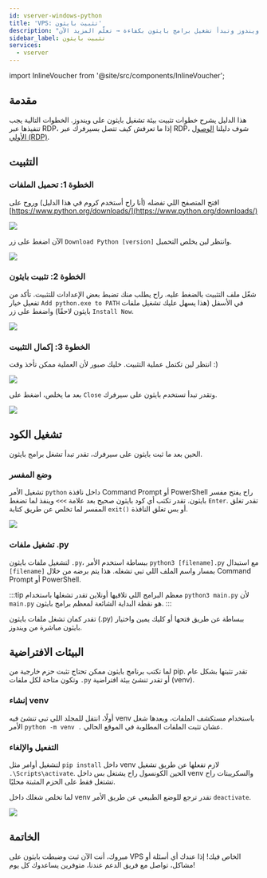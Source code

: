 ```yaml
---
id: vserver-windows-python
title: 'VPS: تثبيت بايثون'
description: "تعلم كيف تثبت بيئة تشغيل بايثون على سيرفرات ويندوز وتبدأ تشغيل برامج بايثون بكفاءة → تعلّم المزيد الآن"
sidebar_label: تثبيت بايثون
services:
  - vserver
---
```


import InlineVoucher from '@site/src/components/InlineVoucher';

## مقدمة

هذا الدليل يشرح خطوات تثبيت بيئة تشغيل بايثون على ويندوز. الخطوات التالية يجب تنفيذها عبر RDP، إذا ما تعرفش كيف تتصل بسيرفرك عبر RDP، شوف دليلنا [الوصول الأولي (RDP)](vserver-windows-userdp.md).
<InlineVoucher />

## التثبيت

### الخطوة 1: تحميل الملفات
افتح المتصفح اللي تفضله (أنا راح أستخدم كروم في هذا الدليل) وروح على [https://www.python.org/downloads/](https://www.python.org/downloads/)

![](https://screensaver01.zap-hosting.com/index.php/s/WAET5RFn6yBfNzC/preview)

الآن اضغط على زر `Download Python [version]` وانتظر لين يخلص التحميل.

![](https://screensaver01.zap-hosting.com/index.php/s/b8j6ZbfGWoBjpep/preview)

### الخطوة 2: تثبيت بايثون
شغّل ملف التثبيت بالضغط عليه. راح يطلب منك تضبط بعض الإعدادات للتثبيت. تأكد من تفعيل خيار `Add python.exe to PATH` في الأسفل (هذا يسهل عليك تشغيل ملفات بايثون لاحقًا) واضغط على زر `Install Now`.

![](https://screensaver01.zap-hosting.com/index.php/s/Z57KiQwHqP3RpPy/preview)

### الخطوة 3: إكمال التثبيت
انتظر لين تكتمل عملية التثبيت. خليك صبور لأن العملية ممكن تأخذ وقت :)

![](https://screensaver01.zap-hosting.com/index.php/s/XA2Y3DGezb84Ek9/preview)

بعد ما يخلص، اضغط على `Close` وتقدر تبدأ تستخدم بايثون على سيرفرك.

![](https://screensaver01.zap-hosting.com/index.php/s/t7xPKRtsJ7kGRxw/preview)

## تشغيل الكود

الحين بعد ما ثبت بايثون على سيرفرك، تقدر تبدأ تشغل برامج بايثون.

### وضع المفسر

تشغيل الأمر `python` داخل نافذة Command Prompt أو PowerShell راح يفتح مفسر بايثون. تقدر تكتب أي كود بايثون صحيح بعد علامة `>>>` وينفذ لما تضغط `Enter`. تقدر تغلق المفسر لما تخلص عن طريق كتابة `exit()` أو بس تغلق النافذة.

![](https://screensaver01.zap-hosting.com/index.php/s/DskKi5Ac28ERY38/preview)

### تشغيل ملفات .py

لتشغيل ملفات بايثون `.py`، ببساطة استخدم الأمر `python3 [filename].py` مع استبدال `[filename]` بمسار واسم الملف اللي تبي تشغله. هذا يتم برضه من خلال Command Prompt أو PowerShell.

:::tip
معظم البرامج اللي تلاقيها أونلاين تقدر تشغلها باستخدام `python3 main.py` لأن `main.py` هو نقطة البداية الشائعة لمعظم برامج بايثون.
:::

تقدر كمان تشغل ملفات بايثون (.py) ببساطة عن طريق فتحها أو كليك يمين واختيار بايثون مباشرة من ويندوز.

## البيئات الافتراضية

لما تكتب برنامج بايثون ممكن تحتاج تثبت حزم خارجية من pip. تقدر تثبتها بشكل عام وتكون متاحة لكل ملفات `.py` أو تقدر تنشئ بيئة افتراضية (venv).

### إنشاء venv

أولًا، انتقل للمجلد اللي تبي تنشئ فيه venv باستخدام مستكشف الملفات، وبعدها شغل الأمر `python -m venv .` عشان تثبت الملفات المطلوبة في الموقع الحالي.

### التفعيل والإلغاء

لتشغيل أوامر مثل `pip install` داخل venv لازم تفعلها عن طريق تشغيل `.\Scripts\activate`. الحين الكونسول راح يشتغل بس داخل venv والسكريبتات راح تشتغل فقط على الحزم المثبتة محليًا.

لما تخلص شغلك داخل venv تقدر ترجع للوضع الطبيعي عن طريق الأمر `deactivate`.

![](https://screensaver01.zap-hosting.com/index.php/s/Ws5BosJzJ78s7Y9/preview)

## الخاتمة

مبروك، أنت الآن ثبت وضبطت بايثون على VPS الخاص فيك! إذا عندك أي أسئلة أو مشاكل، تواصل مع فريق الدعم عندنا، متوفرين يساعدوك كل يوم!

<InlineVoucher />